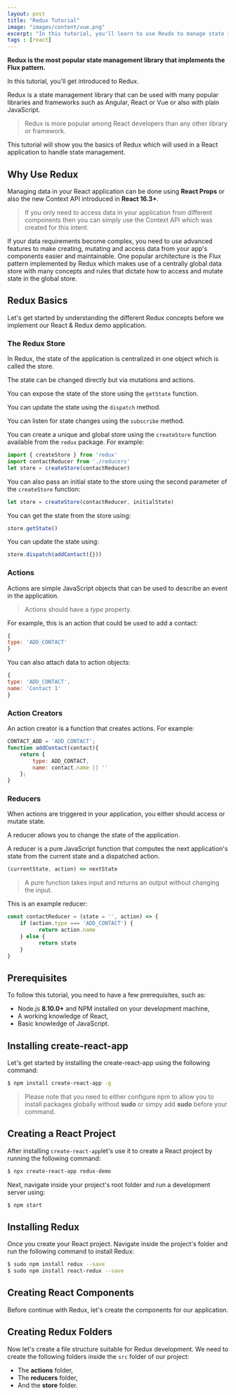 ```yaml
---
layout: post
title: "Redux Tutorial"
image: "images/content/vue.png"
excerpt: "In this tutorial, you'll learn to use Reudx to manage state in your React application" 
tags : [react]
---
```


**Redux is the most popular state management library that implements the Flux pattern.**

In this tutorial, you'll get introduced to Redux.  

Redux is a state management library that can be used with many popular libraries and frameworks such as Angular, React or Vue or also with plain JavaScript.

>Redux is more popular among React developers than any other library or framework.

This tutorial will show you the basics of Redux which will used in a React application to handle state management.

## Why Use Redux

Managing data in your React application can be done using **React Props** or also the new Context API introduced in **React 16.3+**.

>If you only need to access data in your application from different components then you can simply use the Context API which was created for this intent.

If your data requirements become complex, you need to use advanced features to make creating, mutating and access data from your app's components easier and maintainable. One popular architecture is the Flux pattern implemented by Redux which makes use of a centrally global data store with many concepts and rules that dictate how to access and mutate state in the global store.


## Redux Basics 

Let's get started by understanding the different Redux concepts before we implement our React & Redux demo application.

### The Redux Store

In Redux, the state of the application is centralized in one object which is called the store.

The state can be changed directly but via mutations and actions.

You can expose the state of the store using the `getState` function.

You can update the state using the  `dispatch` method.

You can listen for state changes using  the `subscribe` method.

You can create a unique and global store using the `createStore` function available from the `redux` package. For example:

```js
import { createStore } from 'redux'
import contactReducer from './reducers'
let store = createStore(contactReducer)
```
You can also pass an initial state to the store using the second parameter of the `createStore` function:

```js
let store = createStore(contactReducer, initialState)
```
You can get the state from the store using:

```js
store.getState()
```

You can update the state using:

```js
store.dispatch(addContact({}))
```

### Actions

Actions are simple JavaScript objects that can be used to describe an event in the application. 

> Actions should have a *type* property.

 For example, this is an action that could be used to add a contact:
 
```js
{
type: 'ADD_CONTACT'
}
```

You can also attach data to action objects:

```js
{
type: 'ADD_CONTACT',
name: 'Contact 1'
}
```

### Action Creators

An action creator is a function that creates actions. For example:

```js
CONTACT_ADD = 'ADD_CONTACT';
function addContact(contact){
	return {
		type: ADD_CONTACT,
		name: contact.name || ''
	};
}
```
### Reducers

When actions are triggered in your application, you either should access or mutate state.

A reducer allows you to change the state of the application. 

A reducer is a pure JavaScript function that computes the next application's state from the current state and a dispatched action.

```js
(currentState, action) => nextState
```

> A pure function takes input and returns an output without changing the input.

This is an example reducer:

```js
const contactReducer = (state = '', action) => {
    if (action.type === 'ADD_CONTACT') {
	      return action.name
    } else {
	      return state
    }
}
```
## Prerequisites

To follow this tutorial, you need to have a few prerequisites, such as:

- Node.js **8.10.0+** and NPM installed on your development machine,
- A working knowledge of React,
- Basic knowledge of JavaScript.

## Installing create-react-app

Let's get started by installing the create-react-app  using the following command:

```bash
$ npm install create-react-app -g
```

> Please note that you need to either configure npm to allow you to install packages globally without **sudo** or simpy add **sudo** before your command.

## Creating a React Project

After installing `create-react-app`let's use it to create a React project by running the following command:

```bash
$ npx create-react-app redux-demo 
```

Next, navigate inside your project's root folder and run a development server using:

```bash
$ npm start
```

## Installing Redux

Once you create your React project. Navigate inside the project's folder and run the following command to install Redux:

```bash
$ sudo npm install redux --save 
$ sudo npm install react-redux --save
```

## Creating React Components

Before continue with Redux, let's create the components for our application. 

## Creating Redux Folders

Now let's create a file structure suitable for Redux development. We need to create the following folders inside the `src` folder of our project:

- The **actions** folder, 
- The **reducers** folder, 
- And the **store** folder.
